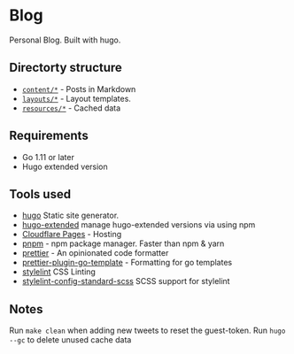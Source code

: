 # Blog

Personal Blog. Built with hugo.

## Directorty structure

- [`content/*`](/content) - Posts in Markdown
- [`layouts/*`](/layouts) - Layout templates.
- [`resources/*`](/resources/) - Cached data

## Requirements

- Go 1.11 or later
- Hugo extended version

## Tools used

- [hugo](https://github.com/gohugoio/hugo) Static site generator.
- [hugo-extended](https://www.npmjs.com/package/hugo-extended) manage
  hugo-extended versions via using npm
- [Cloudflare Pages](https://pages.cloudflare.com/) - Hosting
- [pnpm](https://pnpm.io/) - npm package manager. Faster than npm & yarn
- [prettier](https://prettier.io/) - An opinionated code formatter
- [prettier-plugin-go-template](https://github.com/NiklasPor/prettier-plugin-go-template) -
  Formatting for go templates
- [stylelint](https://github.com/stylelint/stylelint) CSS Linting
- [stylelint-config-standard-scss]() SCSS support for stylelint

## Notes

Run `make clean` when adding new tweets to reset the guest-token.
Run `hugo --gc` to delete unused cache data